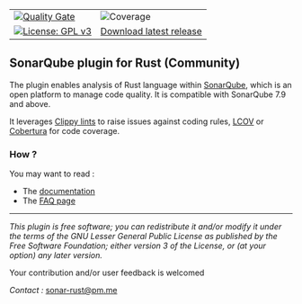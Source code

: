|     |     |     
| --- | --- | 
|  [![Quality Gate](https://sonarcloud.io/api/project_badges/measure?project=elegoff_sonar-rust&metric=alert_status)](https://sonarcloud.io/dashboard?id=elegoff_sonar-rust) | ![Coverage](https://sonarcloud.io/api/project_badges/measure?project=elegoff_sonar-rust&metric=coverage) |
| [![License: GPL v3](https://img.shields.io/badge/License-GPLv3-blue.svg)](https://www.gnu.org/licenses/gpl-3.0)|[Download latest release](https://github.com/elegoff/sonar-rust/releases) |

## SonarQube plugin for Rust (Community)

The plugin enables analysis of Rust language within [SonarQube](https://www.sonarqube.org), which is an open platform to manage code quality.
It is compatible with SonarQube 7.9 and above.

It leverages [Clippy lints](https://rust-lang.github.io/rust-clippy/master/) to raise issues against coding rules,  [LCOV](https://wiki.documentfoundation.org/Development/Lcov) or [Cobertura](http://cobertura.github.io/cobertura/) for code coverage.

### How ?

You may want to read :
* The [documentation](./DOC.md)
* The [FAQ page](./FAQ.md)

***
*This plugin is free software; you can redistribute it and/or modify it under the terms of the GNU Lesser General Public License as published by the Free Software Foundation; either version 3 of the License, or (at your option) any later version.*

Your contribution and/or user feedback is welcomed

*Contact :* <sonar-rust@pm.me>



